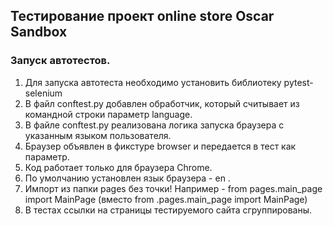 ## Тестирование проект online store Oscar Sandbox

### Запуск автотестов.
1. Для запуска автотеста необходимо установить библиотеку pytest-selenium
2. В файл conftest.py добавлен обработчик, который считывает из командной строки параметр language.
3. В файле conftest.py реализована логика запуска браузера с указанным языком пользователя.
4. Браузер объявлен в фикстуре browser и передается в тест как параметр.
5. Код работает только для браузера Сhrome.
6. По умолчанию установлен язык браузера - en .
7. Импорт из папки pages без точки! Например - from pages.main_page import MainPage (вместо from .pages.main_page import MainPage)
8. В тестах ссылки на страницы тестируемого сайта сгруппированы.
